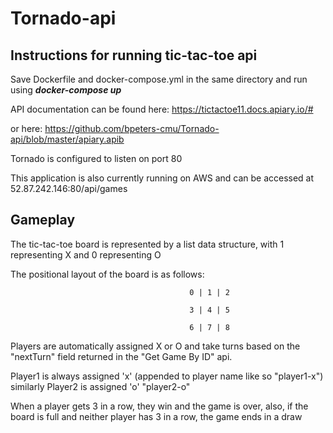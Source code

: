 # Tornado-api
## Instructions for running tic-tac-toe api
Save Dockerfile and docker-compose.yml in the same directory and run using **_docker-compose up_**

API documentation can be found here: https://tictactoe11.docs.apiary.io/#

or here: https://github.com/bpeters-cmu/Tornado-api/blob/master/apiary.apib

Tornado is configured to listen on port 80

This application is also currently running on AWS and can be accessed at 52.87.242.146:80/api/games
  
## Gameplay
The tic-tac-toe board is represented by a list data structure, with 1 representing X and 0 representing O

The positional layout of the board is as follows:

                                            0 | 1 | 2

                                            3 | 4 | 5

                                            6 | 7 | 8

Players are automatically assigned X or O and take turns based on the "nextTurn" field returned in the "Get Game By ID" api. 

Player1 is always assigned 'x' (appended to player name like so "player1-x") similarly Player2 is assigned 'o' "player2-o"

When a player gets 3 in a row, they win and the game is over, also, if the board is full and neither player has 3 in a row, the game ends in a draw
